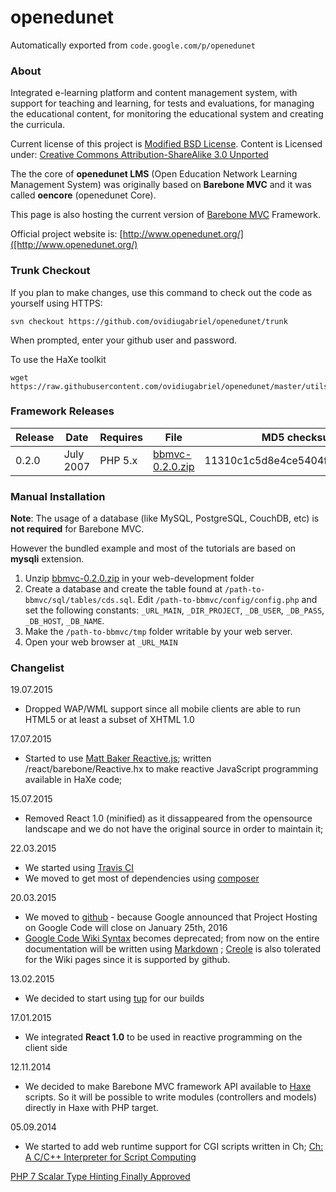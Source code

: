 # openedunet
Automatically exported from `code.google.com/p/openedunet`

### About ###

Integrated e-learning platform and content management system, with support for teaching and learning, for tests and evaluations, for managing the educational content, for monitoring the educational system and creating the curricula.

Current license of this project is [Modified BSD License](https://code.google.com/p/openedunet/wiki/License). Content is Licensed under: [Creative Commons Attribution-ShareAlike 3.0 Unported](https://creativecommons.org/licenses/by-sa/3.0/legalcode)

The the core of **openedunet LMS** (Open Education Network Learning Management System) was originally based on **Barebone MVC** and it was called **oencore** (openedunet Core).

This page is also hosting the current version of [Barebone MVC]() Framework.

Official project website is: [http://www.openedunet.org/]([http://www.openedunet.org/)

### Trunk Checkout ###

If you plan to make changes, use this command to check out the code as yourself using HTTPS:

```
svn checkout https://github.com/ovidiugabriel/openedunet/trunk
```

When prompted, enter your github user and password.

To use the HaXe toolkit
```
wget https://raw.githubusercontent.com/ovidiugabriel/openedunet/master/utils/buildpro/buildpro.py
```

### Framework Releases ###

| Release | Date      | Requires | File                                                 | MD5 checksum                     |
|---------|-----------|----------|------------------------------------------------------|----------------------------------|
| 0.2.0   | July 2007 | PHP 5.x  | [bbmvc-0.2.0.zip](http://www.icecontrol.eu/downloads/bbmvc-0.2.0.zip) | 11310c1c5d8e4ce5404fcaa3fde6fb8b |

### Manual Installation ###

**Note**: The usage of a database (like MySQL, PostgreSQL, CouchDB, etc) is **not required** for Barebone MVC.

However the bundled example and most of the tutorials are based on **mysqli** extension.

1. Unzip [bbmvc-0.2.0.zip](http://www.icecontrol.eu/downloads/bbmvc-0.2.0.zip) in your web-development folder
2. Create a database and create the table found at `/path-to-bbmvc/sql/tables/cds.sql`.
Edit `/path-to-bbmvc/config/config.php` and set the following constants: `_URL_MAIN`, `_DIR_PROJECT`, `_DB_USER`, `_DB_PASS`, `_DB_HOST`, `_DB_NAME`.
3. Make the `/path-to-bbmvc/tmp` folder writable by your web server.
4. Open your web browser at `_URL_MAIN`


### Changelist ###

19.07.2015
  - Dropped WAP/WML support since all mobile clients are able to run HTML5 or at least a subset of XHTML 1.0

17.07.2015
  - Started to use [Matt Baker Reactive.js](https://github.com/mattbaker/Reactive.js); written /react/barebone/Reactive.hx to make reactive JavaScript programming available in HaXe code;

15.07.2015 
  - Removed React 1.0 (minified) as it dissappeared from the opensource landscape and we do not have the original source in order to maintain it;

22.03.2015
  - We started using [Travis CI](https://travis-ci.org)
  - We moved to get most of dependencies using [composer](https://getcomposer.org/)

20.03.2015 
  - We moved to [github](https://github.com/) - because Google announced that Project Hosting on Google Code will close on January 25th, 2016
  - [Google Code Wiki Syntax](https://code.google.com/p/support/wiki/WikiSyntax) becomes deprecated; from now on the entire documentation will be written using [Markdown](https://help.github.com/articles/markdown-basics/) ; [Creole](http://en.wikipedia.org/wiki/Creole_%28markup%29) is also tolerated for the Wiki pages since it is supported by github.

13.02.2015
  - We decided to start using [tup](http://gittup.org/tup/) for our builds

17.01.2015
  - We integrated **React 1.0** to be used in reactive programming on the client side

12.11.2014
  - We decided to make Barebone MVC framework API available to [Haxe](http://haxe.org/) scripts. So it will be possible to write modules (controllers and models) directly in Haxe with PHP target.

05.09.2014
  - We started to add web runtime support for CGI scripts written in Ch; [Ch: A C/C++ Interpreter for Script Computing](http://www.drdobbs.com/cpp/ch-a-cc-interpreter-for-script-computing/184402054?pgno=1)


[PHP 7 Scalar Type Hinting Finally Approved](http://www.phpclasses.org/blog/post/269-PHP-7-Scalar-Type-Hinting-Finally-Approved.html)
